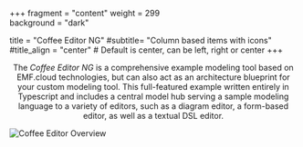+++
fragment = "content"
weight = 299    
background = "dark"

title = "Coffee Editor NG"
#subtitle= "Column based items with icons"
#title_align = "center" # Default is center, can be left, right or center
+++
<p style='text-align: center;'>
The <em>Coffee Editor NG</em> is a comprehensive example modeling tool based on EMF.cloud technologies, but can also act as an architecture blueprint for your custom modeling tool.
This full-featured example written entirely in Typescript and includes a central model hub serving a sample modeling language to a variety of editors, such as a diagram editor, a form-based editor, as well as a textual DSL editor.
</p>
<img src="images/coffeeeditordemo.gif" alt="Coffee Editor Overview" style="display: block; margin: auto;"/>
